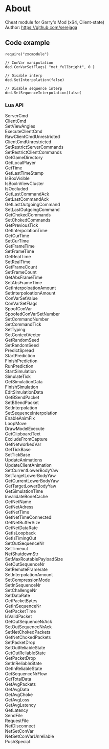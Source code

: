 # About
Cheat module for Garry's Mod (x64, Client-state)  
Author: https://github.com/serejaga

## Code example
```
require("zxcmodule")

// ConVar manipulation
ded.ConVarSetFlags( "mat_fullbright", 0 )

// Disable interp
ded.SetInterpolation(false)

// Disable sequence interp
ded.SetSequenceInterpolation(false)
```

### Lua API
ServerCmd  
ClientCmd  
SetViewAngles  
ExecuteClientCmd  
RawClientCmdUnrestricted  
ClientCmdUnrestricted  
SetRestrictServerCommands  
SetRestrictClientCommands  
GetGameDirectory  
GetLocalPlayer  
GetTime  
GetLastTimeStamp  
IsBoxVisible  
IsBoxInViewCluster  
IsOccluded  
GetLastCommandAck  
SetLastCommandAck  
GetLastOutgoingCommand  
SetLastOutgoingCommand  
GetChokedCommands  
SetChokedCommands  
GetPreviousTick  
GetInterpolationTime  
GetCurTime  
SetCurTime  
GetFrameTime  
SetFrameTime  
GetRealTime  
SetRealTime  
GetFrameCount  
SetFrameCount  
GetAbsFrameTime  
SetAbsFrameTime  
GetInterpoloationAmount  
SetInterpoloationAmount  
ConVarSetValue  
ConVarSetFlags  
SpoofConVar  
SpoofedConVarSetNumber  
SetCommandNumber  
SetCommandTick  
SetTyping  
SetContextVector  
GetRandomSeed  
SetRandomSeed  
PredictSpread  
StartPrediction  
FinishPrediction  
RunPrediction  
StartSimulation  
SimulateTick  
GetSimulationData  
FinishSimulation  
EditSimulationData  
GetBSendPacket  
SetBSendPacket  
SetInterpolation  
SetSequenceInterpolation  
EnableAnimFix  
LoopMove  
DrawModelExecute  
GetClipboardText  
ExcludeFromCapture  
GetNetworkedVar  
GetTickBase  
SetTickBase  
UpdateAnimations  
UpdateClientAnimation  
SetCurrentLowerBodyYaw  
SetTargetLowerBodyYaw  
GetCurrentLowerBodyYaw  
GetTargetLowerBodyYaw  
GetSimulationTime  
InvalidateBoneCache  
GetNetName  
GetNetAdress  
GetNetTime  
GetNetTimeConnected  
GetNetBufferSize  
GetNetDataRate  
GetIsLoopback  
GetIsTimingOut  
SetOutSequenceNr  
SetTimeout  
NetShutdownStr  
SetMaxRoutablePayloadSize  
GetOutSequenceNr  
SetRemoteFramerate  
SetInterpolationAmount  
SetCompressionMode  
SetInSequenceNr  
SetChallengeNr  
SetDataRate  
GetPacketBytes  
GetInSequenceNr  
GetPacketTime  
IsValidPacket  
GetOutSequenceNrAck  
SetOutSequenceNrAck  
SetNetChokedPackets  
GetNetChokedPackets  
SetPacketDrop  
SetOutReliableState  
GetOutReliableState  
GetPacketDrop  
SetInReliableState  
GetInReliableState  
GetSequenceNrFlow  
GetTotalData  
GetAvgPackets  
GetAvgData  
GetAvgChoke  
GetAvgLoss  
GetAvgLatency  
GetLatency  
SendFile  
RequestFile  
NetDisconnect  
NetSetConVar  
NetSetConVarUnreliable  
PushSpecial  
